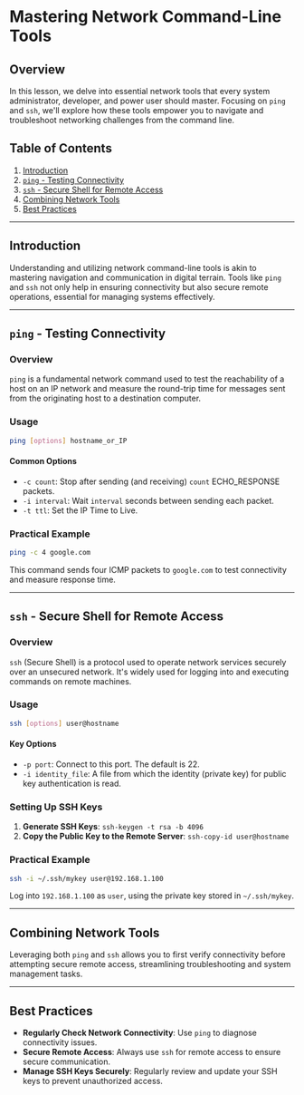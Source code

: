 # Mastering Network Command-Line Tools

## Overview

In this lesson, we delve into essential network tools that every system administrator, developer, and power user should master. Focusing on `ping` and `ssh`, we'll explore how these tools empower you to navigate and troubleshoot networking challenges from the command line.

## Table of Contents

1. [Introduction](#introduction)
2. [`ping` - Testing Connectivity](#ping---testing-connectivity)
3. [`ssh` - Secure Shell for Remote Access](#ssh---secure-shell-for-remote-access)
4. [Combining Network Tools](#combining-network-tools)
5. [Best Practices](#best-practices)

---

## Introduction

Understanding and utilizing network command-line tools is akin to mastering navigation and communication in digital terrain. Tools like `ping` and `ssh` not only help in ensuring connectivity but also secure remote operations, essential for managing systems effectively.

---

## `ping` - Testing Connectivity

### Overview

`ping` is a fundamental network command used to test the reachability of a host on an IP network and measure the round-trip time for messages sent from the originating host to a destination computer.

### Usage

```bash
ping [options] hostname_or_IP
```

#### Common Options

- `-c count`: Stop after sending (and receiving) `count` ECHO_RESPONSE packets.
- `-i interval`: Wait `interval` seconds between sending each packet.
- `-t ttl`: Set the IP Time to Live.

### Practical Example

```bash
ping -c 4 google.com
```
This command sends four ICMP packets to `google.com` to test connectivity and measure response time.

---

## `ssh` - Secure Shell for Remote Access

### Overview

`ssh` (Secure Shell) is a protocol used to operate network services securely over an unsecured network. It's widely used for logging into and executing commands on remote machines.

### Usage

```bash
ssh [options] user@hostname
```

#### Key Options

- `-p port`: Connect to this port. The default is 22.
- `-i identity_file`: A file from which the identity (private key) for public key authentication is read.

### Setting Up SSH Keys

1. **Generate SSH Keys**: `ssh-keygen -t rsa -b 4096`
2. **Copy the Public Key to the Remote Server**: `ssh-copy-id user@hostname`

### Practical Example

```bash
ssh -i ~/.ssh/mykey user@192.168.1.100
```
Log into `192.168.1.100` as `user`, using the private key stored in `~/.ssh/mykey`.

---

## Combining Network Tools

Leveraging both `ping` and `ssh` allows you to first verify connectivity before attempting secure remote access, streamlining troubleshooting and system management tasks.

---

## Best Practices

- **Regularly Check Network Connectivity**: Use `ping` to diagnose connectivity issues.
- **Secure Remote Access**: Always use `ssh` for remote access to ensure secure communication.
- **Manage SSH Keys Securely**: Regularly review and update your SSH keys to prevent unauthorized access.